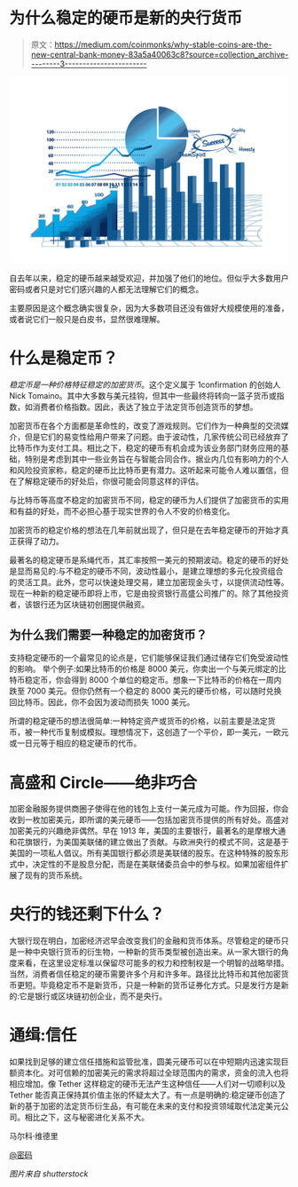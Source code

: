 # 为什么稳定的硬币是新的央行货币

> 原文：<https://medium.com/coinmonks/why-stable-coins-are-the-new-central-bank-money-83a5a40063c8?source=collection_archive---------3----------------------->

![](img/45c393c950bab8711aa46cc0ba413a2e.png)

自去年以来，稳定的硬币越来越受欢迎，并加强了他们的地位。但似乎大多数用户密码或者只是对它们感兴趣的人都无法理解它们的概念。

主要原因是这个概念确实很复杂，因为大多数项目还没有做好大规模使用的准备，或者说它们一般只是白皮书，显然很难理解。

# **什么是稳定币？**

*稳定币是一种价格特征稳定的加密货币*。这个定义属于 1confirmation 的创始人 Nick Tomaino。其中大多数与美元挂钩，但其中一些最终将转向一篮子货币或指数，如消费者价格指数。因此，表达了独立于法定货币创造货币的梦想。

加密货币在各个方面都是革命性的，改变了游戏规则。它们作为一种典型的交流媒介，但是它们的易变性给用户带来了问题。由于波动性，几家传统公司已经放弃了比特币作为支付工具。相比之下，稳定的硬币有机会成为该业务部门财务应用的基础，特别是考虑到其中一些业务旨在与智能合同合作。据业内几位有影响力的个人和风险投资家称，稳定的硬币比比特币更有潜力。这听起来可能令人难以置信，但在了解稳定硬币的好处后，你很可能会同意这样的评估。

与比特币等高度不稳定的加密货币不同，稳定的硬币为人们提供了加密货币的实用和有益的好处，而不必担心基于现实世界的令人不安的价格变化。

加密货币的稳定价格的想法在几年前就出现了，但只是在去年稳定硬币的开始才真正获得了动力。

最著名的稳定硬币是系绳代币，其汇率按照一美元的预期波动。稳定的硬币的好处是显而易见的:与不稳定的硬币不同，波动性最小，是建立理想的多元化投资组合的灵活工具。此外，您可以快速处理交易，建立加密现金头寸，以提供流动性等。现在一种新的稳定硬币即将上市，它是由投资银行高盛公司推广的。除了其他投资者，该银行还为区块链初创圈提供融资。

## **为什么我们需要一种稳定的加密货币？**

支持稳定硬币的一个最常见的论点是，它们能够保证我们通过储存它们免受波动性的影响。
举个例子:如果比特币的价格是 8000 美元，你卖出一个与美元绑定的比特币稳定币，你会得到 8000 个单位的稳定币。想象一下比特币的价格在一周内跌至 7000 美元。但你仍然有一个稳定的 8000 美元的硬币价格，可以随时兑换回比特币。因此，你不会因为波动而损失 1000 美元。

所谓的稳定硬币的想法很简单:一种特定资产或货币的价格，以前主要是法定货币，被一种代币复制或模拟。理想情况下，这创造了一个平价，即一美元，一欧元或一日元等于相应的稳定硬币的代币。

# 高盛和 Circle——绝非巧合

加密金融服务提供商圈子使得在他的钱包上支付一美元成为可能。作为回报，你会收到一枚加密美元，即所谓的美元硬币——包括加密货币提供的所有好处。高盛对加密美元的兴趣绝非偶然。早在 1913 年，美国的主要银行，最著名的是摩根大通和花旗银行，为美国美联储的建立做出了贡献。与欧洲央行的模式不同，这是基于美国的一项私人倡议。所有美国银行都必须是美联储的股东。在这种特殊的股东形式中，决定性的不是股息分配，而是在美联储委员会中的参与权。如果加密组件扩展了现有的货币系统。

# 央行的钱还剩下什么？

大银行现在明白，加密经济迟早会改变我们的金融和货币体系。尽管稳定的硬币只是一种中央银行货币的衍生物，一种新的货币类型被创造出来。从一家大银行的角度来看，在这里设定标准以保留尽可能多的权力和控制权是一个明智的战略举措。当然，消费者信任稳定的硬币需要许多个月和许多年。路径比比特币和其他加密货币更短。毕竟稳定币不是新货币，只是一种新的货币证券化方式。只是发行方是新的:它是银行或区块链初创企业，而不是央行。

# 通缉:信任

如果找到足够的建立信任措施和监管批准，圆美元硬币可以在中短期内迅速实现巨额资本化。对可信赖的加密美元的需求将超过全球范围内的需求，资金的流入也将相应增加。像 Tether 这样稳定的硬币无法产生这种信任——人们对一切顺利以及 Tether 能否真正保持其价值主张的怀疑太大了。有一点是明确的:稳定硬币创造了新的基于加密的法定货币衍生品，有可能在未来的支付和投资领域取代法定美元公司。相比之下，这与秘密进化关系不大。

马尔科·维德里

[@密码](https://steemit.com/@cryptomarks)

*图片来自 shutterstock*